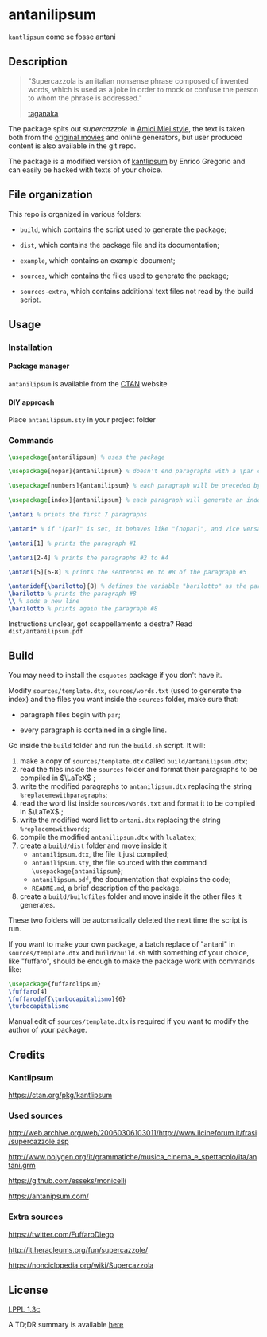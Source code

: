 # antanilipsum

`kantlipsum` come se fosse antani

## Description

> "Supercazzola is an italian nonsense phrase composed of invented words, which is used as a joke in order to mock or confuse the person to whom the phrase is addressed."
>
> [taganaka](https://github.com/esseks/monicelli/pull/21/commits/223bb47d39298dd5b22423d882a190c6679c9c93)

The package spits out _supercazzole_ in [Amici Miei style](https://www.youtube.com/watch?v=_9MTJw5ctVE), the text is taken both from the [original movies](https://en.wikipedia.org/wiki/My_Friends_(film)) and online generators, but user produced content is also available in the git repo.  

The package is a modified version of [kantlipsum](https://www.ctan.org/pkg/kantlipsum) by Enrico Gregorio and can easily be hacked with texts of your choice.



## File organization

This repo is organized in various folders:

- `build`, which contains the script used to generate the package;

- `dist`, which contains the package file and its documentation;

- `example`, which contains an example document;

- `sources`, which contains the files used to generate the package;

- `sources-extra`, which contains additional text files not read by the build script.

	

## Usage

### Installation

#### Package manager

`antanilipsum` is available from the [CTAN](https://www.ctan.org/pkg/antanilipsum) website

#### DIY approach

Place `antanilipsum.sty` in your project folder

### Commands

```latex
\usepackage{antanilipsum} % uses the package

\usepackage[nopar]{antanilipsum} % doesn't end paragraphs with a \par command, as "[par]" is the default option

\usepackage[numbers]{antanilipsum} % each paragraph will be preceded by its number

\usepackage[index]{antanilipsum} % each paragraph will generate an index entry that will appear with packages like "imakeidx" with the command \makeindex and \printindex

\antani % prints the first 7 paragraphs

\antani* % if "[par]" is set, it behaves like "[nopar]", and vice versa

\antani[1] % prints the paragraph #1

\antani[2-4] % prints the paragraphs #2 to #4

\antani[5][6-8] % prints the sentences #6 to #8 of the paragraph #5

\antanidef{\barilotto}{8} % defines the variable "barilotto" as the paragraph #8
\barilotto % prints the paragraph #8
\\ % adds a new line
\barilotto % prints again the paragraph #8
```

Instructions unclear, got scappellamento a destra? Read `dist/antanilipsum.pdf`



## Build

You may need to install the `csquotes` package if you don't have it. 

Modify `sources/template.dtx`, `sources/words.txt` (used to generate the index) and the files you want inside the `sources` folder, make sure that:

- paragraph files begin with `par`;

- every paragraph is contained in a single line.

Go inside the `build` folder and run the `build.sh` script. It will:

1. make a copy of `sources/template.dtx` called `build/antanilipsum.dtx`;
1. read the files inside the `sources` folder and format their paragraphs to be compiled in $\LaTeX$ ;
1. write the modified paragraphs to `antanilipsum.dtx` replacing the string `%replacemewithparagraphs`;
1. read the word list inside `sources/words.txt` and format it to be compiled in $\LaTeX$ ;
1. write the modified word list to `antani.dtx` replacing the string `%replacemewithwords`;
1. compile the modified `antanilipsum.dtx` with `lualatex`;
1. create a `build/dist` folder and move inside it
	- `antanilipsum.dtx`, the file it just compiled;
	- `antanilipsum.sty`, the file sourced with the command `\usepackage{antanilipsum}`;
	- `antanilipsum.pdf`, the documentation that explains the code;
	- `README.md`, a brief description of the package.
1. create a `build/buildfiles` folder and move inside it the other files it generates.

These two folders will be automatically deleted the next time the script is run.  

If you want to make your own package, a batch replace of "antani" in `sources/template.dtx` and `build/build.sh` with something of your choice, like "fuffaro", should be enough to make the package work with commands like:

```latex
\usepackage{fuffarolipsum}
\fuffaro[4]
\fuffarodef{\turbocapitalismo}{6}
\turbocapitalismo
```

Manual edit of `sources/template.dtx` is required if you want to modify the author of your package.



## Credits

### Kantlipsum

https://ctan.org/pkg/kantlipsum

### Used sources

http://web.archive.org/web/20060306103011/http://www.ilcineforum.it/frasi/supercazzole.asp

http://www.polygen.org/it/grammatiche/musica_cinema_e_spettacolo/ita/antani.grm

https://github.com/esseks/monicelli

https://antanipsum.com/

### Extra sources

https://twitter.com/FuffaroDiego

http://it.heracleums.org/fun/supercazzole/

https://nonciclopedia.org/wiki/Supercazzola



## License

[LPPL 1.3c](https://www.latex-project.org/lppl/)

A TD;DR summary is available [here](https://tldrlegal.com/license/latex-project-public-license-v1.3c-(lppl-1.3c))
